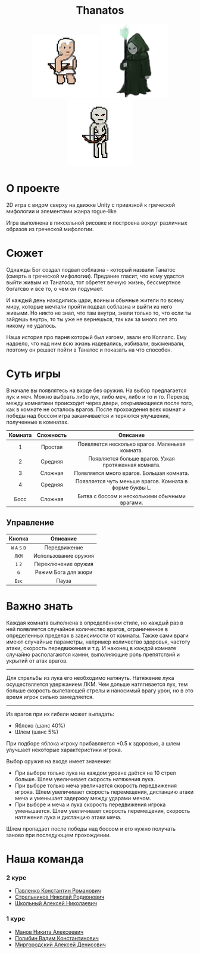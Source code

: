 **<h1 align=center>** Thanatos **</h1>**

<p align="center">
<img src=https://github.com/kostyapavr/Thanatos/blob/main/Thanatos/Assets/Sprites/Collapse/man_with_a_bow.png?raw=true
  width=180
  height=170>
  <img src=https://github.com/kostyapavr/Thanatos/blob/main/Thanatos/Assets/Sprites/BossRoom/Boss%20Styx.png?raw=true
  width=180
  height=200>
<img src=https://github.com/kostyapavr/Thanatos/blob/main/Thanatos/Assets/Sprites/Enemies/skeleton_with_a_bow.png?raw=true
  width=180
  height=180>
</p>


# О проекте
2D игра с видом сверху на движке Unity с привязкой к греческой мифологии и элементами жанра rogue-like

Игра выполнена в пиксельной рисовке и построена вокруг различных образов из греческой мифологии.

# Сюжет
Однажды Бог создал подвал соблазна - который назвали Танатос (смерть в греческой мифологии). Предание гласит, что кому удастся выйти живым из Танатоса, тот обретет вечную жизнь, бессмертное богатсво и все то, о чем он подумает.

И каждый день находились цари, воины и обычные жители по всему миру, которые мечтали пройти подвал соблазна и выйти из него живыми. Но никто не знал, что там внутри, знали только то, что если ты зайдешь внутрь, то ты уже не вернешься, так как за много лет это никому не удалось.

Наша история про парня который был изгоем, звали его Коллапс. Ему надоело, что над ним всю жизнь издевались, избивали, высмеивали, поэтому он решает пойти в Танатос и показать на что способен.

# Суть игры
В начале вы появлятесь на входе без оружия. На выбор предлагается лук и меч. Можно выбрать либо лук, либо меч, либо и то и то. Переход между комнатами происходит через двери, открывающиеся после того, как в комнате не осталось врагов. После прохождения всех комнат и победы над боссом игра заканчивается и теряются улучшения, полученные в комнатах.

| Комната      | Сложность     | Описание      |
| :---:         |    :----:     |       :---:        |
| 1            | Простая       | Появляется несколько врагов. Маленькая комната.   |
| 2            | Средняя       | Появляется больше врагов. Узкая протяженная комната.  |
| 3            | Сложная       |  Появляется много врагов. Большая комната.  |
| 4            | Средняя       |  Появляется чуть меньше врагов. Комната в форме буквы L.  |
| Босс         | Сложная      |  Битва с боссом и несколькими обычными врагами.  |

## Управление
| Кнопка      | Описание     | 
| :---:         |    :----:     | 
| `W` `A` `S` `D`             | Передвижение       | 
| `ЛКМ`            | Использование оружия  | 
| `1` `2`        | Переключение оружия        | 
| `G`             | Режим Бога для жюри     | 
| `Esc`         | Пауза       | 

# Важно знать

Каждая комната выполнена в определённом стиле, но каждый раз в ней появляется случайное количество врагов, ограниченное в определенных пределах в зависимости от комнаты. Также сами враги имеют случайные параметры, например количество здоровья, частоту атаки, скорость передвижения и т.д.
И наконец в каждой комнате случайно располагаются камни, выполняющие роль препятствий и укрытий от атак врагов.

---

Для стрельбы из лука его необходимо натянуть. Натяжение лука осуществляется удержанием ЛКМ. Чем дольше натягивается лук, тем больше скорость вылетающей стрелы и наносимый врагу урон, но в это время игрок сильно замедляется. 

---

Из врагов при их гибели может выпадать:
- Яблоко (шанс 40%)
- Шлем (шанс 5%)

При подборе яблока игроку прибавляется +0.5 к здоровью, а шлем улучшает некоторые характеристики игрока.

Выбор оружия на входе имеет значение:
- При выборе только лука на каждом уровне даётся на 10 стрел больше. Шлем увеличивает скорость натяжения лука.
- При выборе только меча увеличается скорость передвижения игрока. Шлем увеличивает скорость перемещения, дистанцию атаки меча и уменьшает задержку между ударами мечом.
- При выборе и меча и лука скорость передвижения игрока уменьшается. Шлем увеличивает скорость перемещения, скорость натяжения лука и дистанцию атаки меча.

Шлем пропадает после победы над боссом и его нужно получать заново при последующем прохождении.

# Наша команда
### 2 курс
- [Павленко Константин Романович](https://vk.com/kostyapav2005)
- [Стрельников Николай Родионович](https://vk.com/moan2k)
- [Школьный Алексей Николаевич](https://vk.com/thesoldierofpunisher)

### 1 курс
- [Манов Никита Алексеевич](https://vk.com/id587072717)
- [Полибин Вадим Константинович](https://vk.com/mrpolibin)
- [Миргородский Алексей Денисович](https://vk.com/alexeymirgorodsky)
